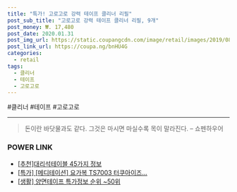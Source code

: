 ```yaml
--- 
title: "특가! 고로고로 강력 테이프 클리너 리필" 
post_sub_title: "고로고로 강력 테이프 클리너 리필, 9개" 
post_money: ₩. 17,480 
post_date: 2020.01.31 
post_img_url: https://static.coupangcdn.com/image/retail/images/2019/08/12/17/3/bcf4bbcd-b65b-497f-ad6f-fa588cb57582.jpg 
post_link_url: https://coupa.ng/bnHU4G 
categories: 
  - retail 
tags: 
  - 클리너 
  - 테이프 
  - 고로고로 
--- 
```

  #클리너 #테이프 #고로고로 
<hr> 

> 돈이란 바닷물과도 같다. 그것은 마시면 마실수록 목이 말라진다. – 쇼펜하우어 


### POWER LINK

* <a href="https://blog.naver.com/fasyy4321/221785051652" target="_blank">[추천]대리석테이블 45가지 정보</a>
* <a href="https://blog.naver.com/an0733/221787737088" target="_blank">[특가] [메디테이션] 요가복 TS7003 터쿠아이즈...</a>
* <a href="https://blog.naver.com/sakai111/221781959404" target="_blank"> [생활] 양면테이프 특가정보 순위 ~50위</a>
